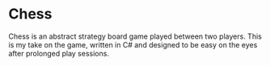 # Chess
Chess is an abstract strategy board game played between two players. This is my take on the game, written in C# and designed to be easy on the eyes after prolonged play sessions.
